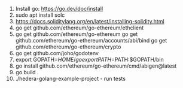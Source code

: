 1. Install go: https://go.dev/doc/install
2. sudo apt install solc
3. https://docs.soliditylang.org/en/latest/installing-solidity.html
2. go get github.com/ethereum/go-ethereum/ethclient
3. go get github.com/ethereum/go-ethereum
   go get github.com/ethereum/go-ethereum/accounts/abi/bind
   go get github.com/ethereum/go-ethereum/crypto
4. go get github.com/joho/godotenv
5. export GOPATH=$HOME/go
   export PATH=$PATH:$GOPATH/bin
5. go install github.com/ethereum/go-ethereum/cmd/abigen@latest
3. go build .
4. ./hedera-golang-example-project - run tests
